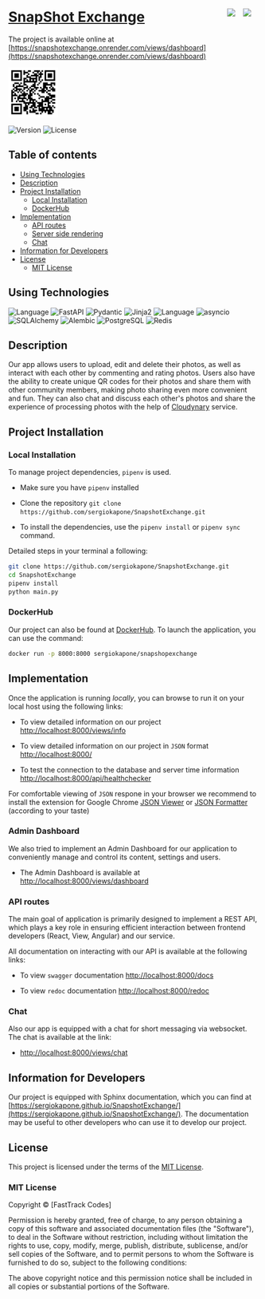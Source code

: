 # [SnapShot Exchange](https://snapshotexchange.onrender.com/) <span><img align="right" width="32px" src="https://cdn.jsdelivr.net/gh/devicons/devicon/icons/python/python-original.svg"/><span> </span><img align="right" width="32px" src="https://cdn.jsdelivr.net/gh/devicons/devicon/icons/fastapi/fastapi-original.svg"/></span>

The project is available online at [https://snapshotexchange.onrender.com/views/dashboard](https://snapshotexchange.onrender.com/views/dashboard)

<img src="./images/QR.png" alt="drawing" width="100"/>



![Version](https://img.shields.io/badge/Version-1.0.0-blue.svg)
![License](https://img.shields.io/badge/License-MIT-yellow.svg)


## Table of contents

  * [Using Technologies](#using-technologies)
  * [Description](#description)
  * [Project Installation](#project-installation)
    + [Local Installation](#local-installation)
    + [DockerHub](#dockerhub)
  * [Implementation](#implementation)
    + [API routes](#api-routes)
    + [Server side rendering](#server-side-rendering)
    + [Chat](#chat)
  * [Information for Developers](#information-for-developers)
  * [License](#license)
    + [MIT License](#mit-license)

## Using Technologies

![Language](https://img.shields.io/badge/Language-Python_3.10-blue.svg)
![FastAPI](https://img.shields.io/badge/FastAPI-0.103.0-blue.svg)
![Pydantic](https://img.shields.io/badge/Pydantic-2.3-blue.svg)
![Jinja2](https://img.shields.io/badge/jinja2-3.1.2-blue.svg)
![Language](https://img.shields.io/badge/Language-JavaScript-blue.svg)
![asyncio](https://img.shields.io/badge/asyncio-included-blue.svg)
![SQLAlchemy](https://img.shields.io/badge/SQLAlchemy-2.0.20-blue.svg)
![Alembic](https://img.shields.io/badge/Alembic-1.7.3-blue.svg)
![PostgreSQL](https://img.shields.io/badge/Database-PostgreSQL-blue.svg)
![Redis](https://img.shields.io/badge/Database-Redis-blue.svg)

## Description

Our app allows users to upload, edit and delete their photos, as well as interact with each other by commenting and rating photos. Users also have the ability to create unique QR codes for their photos and share them with other community members, making photo sharing even more convenient and fun. They can also chat and discuss each other's photos and share the experience of processing photos with the help of [Cloudynary](https://cloudinary.com) service.

## Project Installation

### Local Installation

To manage project dependencies, `pipenv` is used.

* Make sure you have `pipenv` installed

* Clone the repository `git clone https://github.com/sergiokapone/SnapshotExchange.git`

* To install the dependencies, use the `pipenv install` or `pipenv sync` command.

Detailed steps in your terminal a following:

```bash
git clone https://github.com/sergiokapone/SnapshotExchange.git
cd SnapshotExchange
pipenv install
python main.py

```

### DockerHub

Our project can also be found at [DockerHub](https://hub.docker.com/repository/docker/sergiokapone/snapshopexchange). To launch the application, you can 
use the command:

```bash
docker run -p 8000:8000 sergiokapone/snapshopexchange
```

## Implementation

Once the application is running *locally*, you can browse to run it on your local host using the following links:

* To view detailed information on our project [http://localhost:8000/views/info](http://localhost:8000/views/info)

* To view detailed information on our project in `JSON` format  [http://localhost:8000/](http://localhost:8000)

* To test the connection to the database and server time information [http://localhost:8000/api/healthchecker](http://localhost:8000/api/healthchecker)

For comfortable viewing of `JSON` respone in your browser we recommend to install the extension for Google Chrome
[JSON Viewer](https://chrome.google.com/webstore/detail/json-viewer/gbmdgpbipfallnflgajpaliibnhdgobh/related?hl=ru) or
[JSON Formatter](https://chrome.google.com/webstore/detail/json-formatter/bcjindcccaagfpapjjmafapmmgkkhgoa?hl=ru) (according to your taste)

### Admin Dashboard

We also tried to implement an Admin Dashboard for our application to conveniently manage and control its content, settings and users.

* The Admin Dashboard is available at [http://localhost:8000/views/dashboard](http://localhost:8000/views/dashboard)

### API routes

The main goal of application is primarily designed to implement a REST API, which plays a key role in ensuring efficient interaction between frontend developers (React, View, Angular) and our service.

All documentation on interacting with our API is available at the following links:

* To view `swagger` documentation [http://localhost:8000/docs](http://localhost:8000/docs)

* To view `redoc` documentation [http://localhost:8000/redoc](http://localhost:8000/redoc)

### Chat

Also our app is equipped with a chat for short messaging via websocket. The chat is available at the link:

* [http://localhost:8000/views/chat](http://localhost:8000/views/chat)

## Information for Developers

Our project is equipped with Sphinx documentation, which you can find at [https://sergiokapone.github.io/SnapshotExchange/](https://sergiokapone.github.io/SnapshotExchange/). The documentation may be useful to other developers who
can use it to develop our project.

## License

This project is licensed under the terms of the [MIT License](LICENSE).

### MIT License

Copyright © [FastTrack Codes]

Permission is hereby granted, free of charge, to any person obtaining a copy of this software and associated documentation files (the "Software"), to deal in the Software without restriction, including without limitation the rights to use, copy, modify, merge, publish, distribute, sublicense, and/or sell copies of the Software, and to permit persons to whom the Software is furnished to do so, subject to the following conditions:

The above copyright notice and this permission notice shall be included in all copies or substantial portions of the Software.
